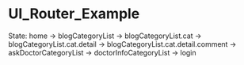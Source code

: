 # UI_Router_Example

State:
home -> blogCategoryList -> blogCategoryList.cat -> blogCategoryList.cat.detail -> blogCategoryList.cat.detail.comment
     -> askDoctorCategoryList
     -> doctorInfoCategoryList
     -> login